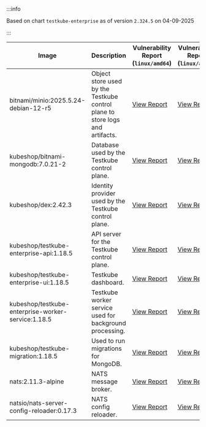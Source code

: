 :::info

Based on chart `testkube-enterprise` as of version `2.324.5` on 04-09-2025

:::

| Image | Description | Vulnerability Report (`linux/amd64`) | Vulnerability Report (`linux/arm64`) | Docker Image |
|-------|-------------|----------------------------------------|----------------------------------------|--------------|
| bitnami/minio:2025.5.24-debian-12-r5 | Object store used by the Testkube control plane to store logs and artifacts. | [View Report](./minio-2025.5.24-debian-12-r5_linux_amd64.md) | [View Report](./minio-2025.5.24-debian-12-r5_linux_arm64.md) | [View Image](https://hub.docker.com/layers/bitnami/minio/2025.5.24-debian-12-r5/images/sha256-b3d51900e846b92f7503ca6be07d2e8c56ebb6a13a60bc71b8777c716c074bcf?context=explore) |
| kubeshop/bitnami-mongodb:7.0.21-2 | Database used by the Testkube control plane. | [View Report](./bitnami-mongodb-7.0.21-2_linux_amd64.md) | [View Report](./bitnami-mongodb-7.0.21-2_linux_arm64.md) | [View Image](https://hub.docker.com/layers/kubeshop/bitnami-mongodb/7.0.21-2/images/sha256-c347474e6488832564a6ce3d1870056f52aa4e7123bb85ce391a60c0b4ecdf18?context=explore) |
| kubeshop/dex:2.42.3 | Identity provider used by the Testkube control plane. | [View Report](./dex-2.42.3_linux_amd64.md) | [View Report](./dex-2.42.3_linux_arm64.md) | [View Image](https://hub.docker.com/layers/kubeshop/dex/2.42.3/images/sha256-db03bd0a7b5d26c4c36034f227f3b16c1d3bdadf3bd56eb23f2ca9c442716cb6?context=explore) |
| kubeshop/testkube-enterprise-api:1.18.5 | API server for the Testkube control plane. | [View Report](./testkube-enterprise-api-1.18.5_linux_amd64.md) | [View Report](./testkube-enterprise-api-1.18.5_linux_arm64.md) | [View Image](https://hub.docker.com/layers/kubeshop/testkube-enterprise-api/1.18.5/images/sha256-27ff5d3a01dd2f077d6e431df10201210c7bcaf751a7ecb1e50e412186875d02?context=explore) |
| kubeshop/testkube-enterprise-ui:1.18.5 | Testkube dashboard. | [View Report](./testkube-enterprise-ui-1.18.5_linux_amd64.md) | [View Report](./testkube-enterprise-ui-1.18.5_linux_arm64.md) | [View Image](https://hub.docker.com/layers/kubeshop/testkube-enterprise-ui/1.18.5/images/sha256-c5d3b27d23319d3d783c8f5ca1151b40cea5aea74b16b94bdc6531ee9de652c5?context=explore) |
| kubeshop/testkube-enterprise-worker-service:1.18.5 | Testkube worker service used for background processing. | [View Report](./testkube-enterprise-worker-service-1.18.5_linux_amd64.md) | [View Report](./testkube-enterprise-worker-service-1.18.5_linux_arm64.md) | [View Image](https://hub.docker.com/layers/kubeshop/testkube-enterprise-worker-service/1.18.5/images/sha256-c3196cafe8c885ad75da58893e526ad869c755e02d042544b52e05a1e4e9013d?context=explore) |
| kubeshop/testkube-migration:1.18.5 | Used to run migrations for MongoDB. | [View Report](./testkube-migration-1.18.5_linux_amd64.md) | [View Report](./testkube-migration-1.18.5_linux_arm64.md) | [View Image](https://hub.docker.com/layers/kubeshop/testkube-migration/1.18.5/images/sha256-37acac3ed580484d08a2441fa19a56cb447ab8787440c7b9a8bfc26c542aa59d?context=explore) |
| nats:2.11.3-alpine | NATS message broker. | [View Report](./nats-2.11.3-alpine_linux_amd64.md) | [View Report](./nats-2.11.3-alpine_linux_arm64.md) | [View Image](https://hub.docker.com/layers/library/nats/2.11.3-alpine/images/sha256-f6be324fcee27f2a91178d74f77bb4ba3e5a9d2e72ba7d6871f45d14aadca40a?context=explore) |
| natsio/nats-server-config-reloader:0.17.3 | NATS config reloader. | [View Report](./nats-server-config-reloader-0.17.3_linux_amd64.md) | [View Report](./nats-server-config-reloader-0.17.3_linux_arm64.md) | [View Image](https://hub.docker.com/layers/natsio/nats-server-config-reloader/0.17.3/images/sha256-6798c689cca8a98f34e57db124abe46c81edf9bfb02d54ad85da60d0e41ef592?context=explore) |
